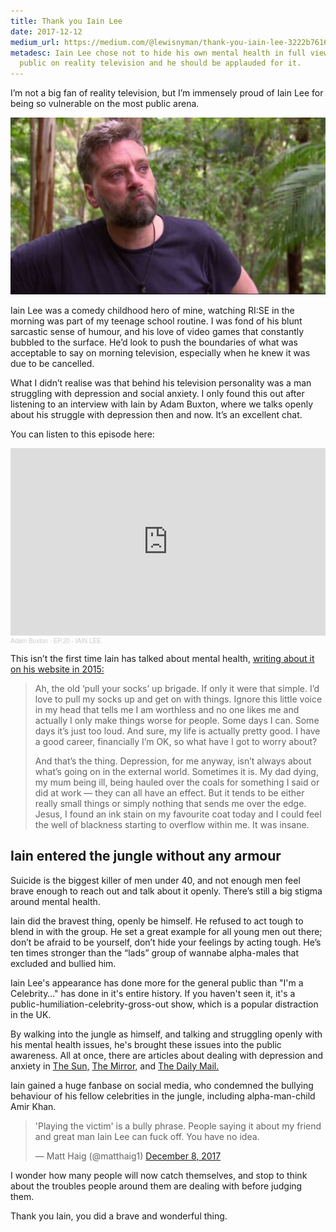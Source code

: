 ```yaml
---
title: Thank you Iain Lee
date: 2017-12-12
medium_url: https://medium.com/@lewisnyman/thank-you-iain-lee-3222b761655d?source=friends_link&sk=2659560e7a98b23155ea086051abd974
metadesc: Iain Lee chose not to hide his own mental health in full view of the
  public on reality television and he should be applauded for it.
---
```

<p class="intro">I’m not a big fan of reality television, but I’m immensely proud of Iain Lee for being so vulnerable on the most public arena.</p>

![Iain Lee close to tears on I'm a celebrity get me out of here](/src/assets/images/1_jn__z67bzpajvd2pbz5jmg.jpeg)

Iain Lee was a comedy childhood hero of mine, watching RI:SE in the morning was part of my teenage school routine. I was fond of his blunt sarcastic sense of humour, and his love of video games that constantly bubbled to the surface. He’d look to push the boundaries of what was acceptable to say on morning television, especially when he knew it was due to be cancelled.

What I didn’t realise was that behind his television personality was a man struggling with depression and social anxiety.
I only found this out after listening to an interview with Iain by Adam Buxton, where we talks openly about his struggle with depression then and now. It’s an excellent chat.

You can listen to this episode here:

<iframe width="100%" height="300" scrolling="no" frameborder="no" allow="autoplay" src="https://w.soundcloud.com/player/?url=https%3A//api.soundcloud.com/tracks/266218203&color=%23ff5500&auto_play=false&hide_related=false&show_comments=true&show_user=true&show_reposts=false&show_teaser=true&visual=true"></iframe><div style="font-size: 10px; color: #cccccc;line-break: anywhere;word-break: normal;overflow: hidden;white-space: nowrap;text-overflow: ellipsis; font-family: Interstate,Lucida Grande,Lucida Sans Unicode,Lucida Sans,Garuda,Verdana,Tahoma,sans-serif;font-weight: 100;"><a href="https://soundcloud.com/adam-buxton" title="Adam Buxton" target="_blank" style="color: #cccccc; text-decoration: none;">Adam Buxton</a> · <a href="https://soundcloud.com/adam-buxton/ep-20-iain-lee" title="EP.20 - IAIN LEE" target="_blank" style="color: #cccccc; text-decoration: none;">EP.20 - IAIN LEE</a></div>

This isn’t the first time Iain has talked about mental health, [writing about it on his website in 2015:](http://www.iainlee.com/2015/02/04/what-i-mean-when-i-dont-say-im-depressed/)

> Ah, the old ‘pull your socks’ up brigade. If only it were that simple. I’d love to pull my socks up and get on with things. Ignore this little voice in my head that tells me I am worthless and no one likes me and actually I only make things worse for people. Some days I can. Some days it’s just too loud. And sure, my life is actually pretty good. I have a good career, financially I’m OK, so what have I got to worry about?
>
> And that’s the thing. Depression, for me anyway, isn’t always about what’s going on in the external world. Sometimes it is. My dad dying, my mum being ill, being hauled over the coals for something I said or did at work — they can all have an effect. But it tends to be either really small things or simply nothing that sends me over the edge. Jesus, I found an ink stain on my favourite coat today and I could feel the well of blackness starting to overflow within me. It was insane.

## Iain entered the jungle without any armour

Suicide is the biggest killer of men under 40, and not enough men feel brave enough to reach out and talk about it openly. There’s still a big stigma around mental health.

Iain did the bravest thing, openly be himself. He refused to act tough to blend in with the group. He set a great example for all young men out there; don’t be afraid to be yourself, don’t hide your feelings by acting tough. He’s ten times stronger than the “lads” group of wannabe alpha-males that excluded and bullied him.

Iain Lee's appearance has done more for the general public than "I'm a Celebrity…" has done in it's entire history. If you haven't seen it, it's a public-humiliation-celebrity-gross-out show, which is a popular distraction in the UK.

By walking into the jungle as himself, and talking and struggling openly with his mental health issues, he's brought these issues into the public awareness. All at once, there are articles about dealing with depression and anxiety in [The Sun,](https://www.thesun.co.uk/tvandshowbiz/4967982/im-a-celebs-iain-lee-reveals-he-uses-medication-and-meditation-to-battle-depression/) [The Mirror,](https://www.mirror.co.uk/tv/tv-news/iain-lee-suffered-depression-over-11592029) and [The Daily Mail.](https://www.dailymail.co.uk/tvshowbiz/article-5146901/Rebekah-Vardy-defends-comments-depressed-Iain-Lee.html)

Iain gained a huge fanbase on social media, who condemned the bullying behaviour of his fellow celebrities in the jungle, including alpha-man-child Amir Khan.

<blockquote class="twitter-tweet"><p lang="en" dir="ltr">&#39;Playing the victim&#39; is a bully phrase. People saying it about my friend and great man Iain Lee can fuck off. You have no idea.</p>&mdash; Matt Haig (@matthaig1) <a href="https://twitter.com/matthaig1/status/939241139890159616?ref_src=twsrc%5Etfw">December 8, 2017</a></blockquote> <script async src="https://platform.twitter.com/widgets.js" charset="utf-8"></script>

I wonder how many people will now catch themselves, and stop to think about the troubles people around them are dealing with before judging them.

Thank you Iain, you did a brave and wonderful thing.
